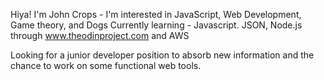 Hiya! I'm John Crops - I'm interested in JavaScript, Web Development, Game theory, and Dogs
Currently learning - Javascript. JSON, Node.js through www.theodinproject.com and AWS

Looking for a junior developer position to absorb new information and the chance to work on some functional web tools.

<!---
suttar2/suttar2 is a ✨ special ✨ repository because its `README.md` (this file) appears on your GitHub profile.
You can click the Preview link to take a look at your changes.
--->
